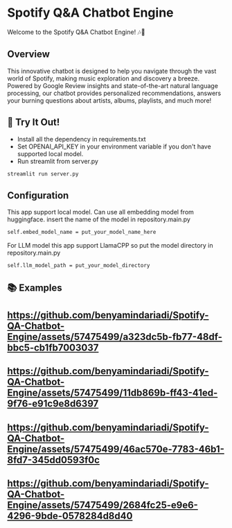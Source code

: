 # Spotify Q&A Chatbot Engine

Welcome to the Spotify Q&A Chatbot Engine! 🎶🤖

## Overview
This innovative chatbot is designed to help you navigate through the vast world of Spotify, making music exploration 
and discovery a breeze. Powered by Google Review insights and state-of-the-art natural language processing, 
our chatbot provides personalized recommendations, answers your burning questions about artists, albums, playlists, 
and much more!

## 🚀 Try It Out!
- Install all the dependency in requirements.txt
- Set OPENAI_API_KEY in your environment variable if you don't have supported local model.
- Run streamlit from server.py
```bash
streamlit run server.py
```

## Configuration
This app support local model. 
Can use all embedding model from huggingface.
insert the name of the model in repository.main.py 
```bash
self.embed_model_name = put_your_model_name_here
```
For LLM model this app support LlamaCPP so put the model directory in repository.main.py 
```bash
self.llm_model_path = put_your_model_directory
```

## 📚 Examples
https://github.com/benyamindariadi/Spotify-QA-Chatbot-Engine/assets/57475499/a323dc5b-fb77-48df-bbc5-cb1fb7003037
-------
https://github.com/benyamindariadi/Spotify-QA-Chatbot-Engine/assets/57475499/11db869b-ff43-41ed-9f76-e91c9e8d6397
-------
https://github.com/benyamindariadi/Spotify-QA-Chatbot-Engine/assets/57475499/46ac570e-7783-46b1-8fd7-345dd0593f0c
-------
https://github.com/benyamindariadi/Spotify-QA-Chatbot-Engine/assets/57475499/2684fc25-e9e6-4296-9bde-0578284d8d40
-------
